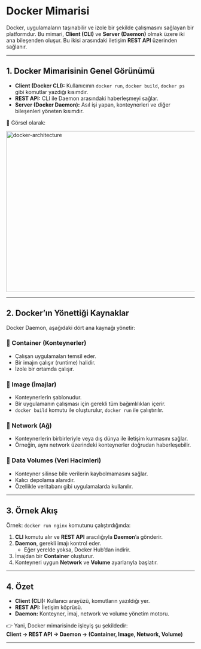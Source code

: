 # Docker Mimarisi

Docker, uygulamaların taşınabilir ve izole bir şekilde çalışmasını sağlayan bir platformdur. Bu mimari, **Client (CLI)** ve **Server (Daemon)** olmak üzere iki ana bileşenden oluşur. Bu ikisi arasındaki iletişim **REST API** üzerinden sağlanır.

---

## 1. Docker Mimarisinin Genel Görünümü


- **Client (Docker CLI):** Kullanıcının `docker run`, `docker build`, `docker ps` gibi komutlar yazdığı kısımdır.  
- **REST API:** CLI ile Daemon arasındaki haberleşmeyi sağlar.  
- **Server (Docker Daemon):** Asıl işi yapan, konteynerleri ve diğer bileşenleri yöneten kısımdır.

📌 Görsel olarak:  

<img width="550" height="430" alt="docker-architecture" src="https://github.com/user-attachments/assets/44d8c0b1-752b-4a13-8a08-542f8084e048" />



---

## 2. Docker’ın Yönettiği Kaynaklar

Docker Daemon, aşağıdaki dört ana kaynağı yönetir:

### 🔹 Container (Konteynerler)
- Çalışan uygulamaları temsil eder.  
- Bir imajın çalışır (runtime) halidir.  
- İzole bir ortamda çalışır.

### 🔹 Image (İmajlar)
- Konteynerlerin şablonudur.  
- Bir uygulamanın çalışması için gerekli tüm bağımlılıkları içerir.  
- `docker build` komutu ile oluşturulur, `docker run` ile çalıştırılır.

### 🔹 Network (Ağ)
- Konteynerlerin birbirleriyle veya dış dünya ile iletişim kurmasını sağlar.  
- Örneğin, aynı network üzerindeki konteynerler doğrudan haberleşebilir.

### 🔹 Data Volumes (Veri Hacimleri)
- Konteyner silinse bile verilerin kaybolmamasını sağlar.  
- Kalıcı depolama alanıdır.  
- Özellikle veritabanı gibi uygulamalarda kullanılır.

---

## 3. Örnek Akış

Örnek: `docker run nginx` komutunu çalıştırdığında:

1. **CLI** komutu alır ve **REST API** aracılığıyla **Daemon**’a gönderir.  
2. **Daemon**, gerekli imajı kontrol eder.  
   - Eğer yerelde yoksa, Docker Hub’dan indirir.  
3. İmajdan bir **Container** oluşturur.  
4. Konteyneri uygun **Network** ve **Volume** ayarlarıyla başlatır.  

---

## 4. Özet

- **Client (CLI):** Kullanıcı arayüzü, komutların yazıldığı yer.  
- **REST API:** İletişim köprüsü.  
- **Daemon:** Konteyner, imaj, network ve volume yönetim motoru.  

👉 Yani, Docker mimarisinde işleyiş şu şekildedir:  
**Client → REST API → Daemon → (Container, Image, Network, Volume)**

---
